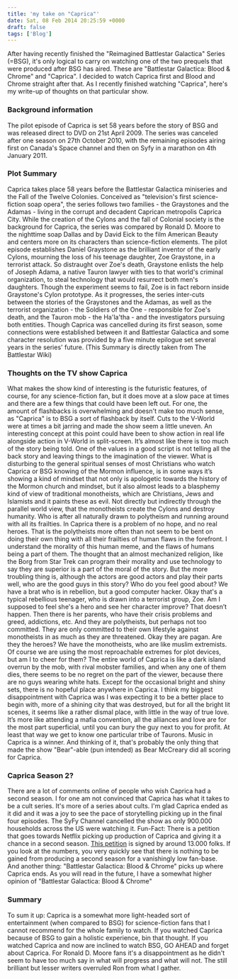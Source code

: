```yaml
---
title: 'my take on "Caprica"'
date: Sat, 08 Feb 2014 20:25:59 +0000
draft: false
tags: ['Blog']
---
```


After having recently finished the "Reimagined Battlestar Galactica" Series (=BSG), it's only logical to carry on watching one of the two prequels that were produced after BSG has aired. These are "Battlestar Galactica: Blood & Chrome" and "Caprica". I decided to watch Caprica first and Blood and Chrome straight after that. As I recently finished watching "Caprica", here's my write-up of thoughts on that particular show.

### Background information

The pilot episode of Caprica is set 58 years before the story of BSG and was released direct to DVD on 21st April 2009. The series was canceled after one season on 27th October 2010, with the remaining episodes airing first on Canada's Space channel and then on Syfy in a marathon on 4th January 2011.

### Plot Summary

Caprica takes place 58 years before the Battlestar Galactica miniseries and the Fall of the Twelve Colonies. Conceived as "television's first science-fiction soap opera", the series follows two families - the Graystones and the Adamas - living in the corrupt and decadent Caprican metropolis Caprica City. While the creation of the Cylons and the fall of Colonial society is the background for Caprica, the series was compared by Ronald D. Moore to the nighttime soap Dallas and by David Eick to the film American Beauty and centers more on its characters than science-fiction elements. The pilot episode establishes Daniel Graystone as the brilliant inventor of the early Cylons, mourning the loss of his teenage daughter, Zoe Graystone, in a terrorist attack. So distraught over Zoe's death, Graystone enlists the help of Joseph Adama, a native Tauron lawyer with ties to that world's criminal organization, to steal technology that would resurrect both men's daughters. Though the experiment seems to fail, Zoe is in fact reborn inside Graystone's Cylon prototype. As it progresses, the series inter-cuts between the stories of the Graystones and the Adamas, as well as the terrorist organization - the Soldiers of the One - responsible for Zoe's death, and the Tauron mob - the Ha'la'tha - and the investigators pursuing both entities. Though Caprica was cancelled during its first season, some connections were established between it and Battlestar Galactica and some character resolution was provided by a five minute epilogue set several years in the series' future. (This Summary is directly taken from The Battlestar Wiki)

### Thoughts on the TV show Caprica

What makes the show kind of interesting is the futuristic features, of course, for any science-fiction fan, but it does move at a slow pace at times and there are a few things that could have been left out. For one, the amount of flashbacks is overwhelming and doesn't make too much sense, as "Caprica" is to BSG a sort of flashback by itself. Cuts to the V-World were at times a bit jarring and made the show seem a little uneven. An interesting concept at this point could have been to show action in real life alongside action in V-World in split-screen. It’s almost like there is too much of the story being told. One of the values in a good script is not telling all the back story and leaving things to the imagination of the viewer. What is disturbing to the general spiritual senses of most Christians who watch Caprica or BSG knowing of the Mormon influence, is in some ways it’s showing a kind of mindset that not only is apologetic towards the history of the Mormon church and mindset, but it also almost leads to a blasphemy kind of view of traditional monotheists, which are Christians, Jews and Islamists and it paints these as evil. Not directly but indirectly through the parallel world view, that the monotheists create the Cylons and destroy humanity. Who is after all naturally drawn to polytheism and running around with all its frailties. In Caprica there is a problem of no hope, and no real heroes. That is the polytheists more often than not seem to be bent on doing their own thing with all their frailties of human flaws in the forefront. I understand the morality of this human meme, and the flaws of humans being a part of them. The thought that an almost mechanized religion, like the Borg from Star Trek can program their morality and use technology to say they are superior is a part of the moral of the story. But the more troubling thing is, although the actors are good actors and play their parts well, who are the good guys in this story? Who do you feel good about? We have a brat who is in rebellion, but a good computer hacker. Okay that's a typical rebellious teenager, who is drawn into a terrorist group, Zoe. Am I supposed to feel she's a hero and see her character improve? That doesn’t happen. Then there is her parents, who have their crisis problems and greed, addictions, etc. And they are polytheists, but perhaps not too committed. They are only committed to their own lifestyle against monotheists in as much as they are threatened. Okay they are pagan. Are they the heroes? We have the monotheists, who are like muslim extremists. Of course we are using the most reproachable extremes for plot devices, but am I to cheer for them? The entire world of Caprica is like a dark island overrun by the mob, with rival mobster families, and when any one of them dies, there seems to be no regret on the part of the viewer, because there are no guys wearing white hats. Except for the occasional bright and shiny sets, there is no hopeful place anywhere in Caprica. I think my biggest disappointment with Caprica was I was expecting it to be a better place to begin with, more of a shining city that was destroyed, but for all the bright lit scenes, it seems like a rather dismal place, with little in the way of true love. It’s more like attending a mafia convention, all the alliances and love are for the most part superficial, until you can bury the guy next to you for profit. At least that way we get to know one particular tribe of Taurons. Music in Caprica is a winner. And thinking of it, that's probably the only thing that made the show "Bear"-able (pun intended) as Bear McCreary did all scoring for Caprica.

### Caprica Season 2?

There are a lot of comments online of people who wish Caprica had a second season. I for one am not convinced that Caprica has what it takes to be a cult series. It's more of a series about cults. I'm glad Caprica ended as it did and it was a joy to see the pace of storytelling picking up in the final four episodes. The SyFy Channel cancelled the show as only 900.000 households across the US were watching it. Fun-Fact: There is a petition that goes towards Netflix picking up production of Caprica and giving it a chance in a second season. [This petition](http://www.gopetition.com/petitions/caprica-for-season-2.html) is signed by around 13.000 folks. If you look at the numbers, you very quickly see that there is nothing to be gained from producing a second season for a vanishingly low fan-base. And another thing: "Battlestar Galactica: Blood & Chrome" picks up where Caprica ends. As you will read in the future, I have a somewhat higher opinion of "Battlestar Galactica: Blood & Chrome"

### Summary

To sum it up: Caprica is a somewhat more light-headed sort of entertainment (when compared to BSG) for science-fiction fans that I cannot recommend for the whole family to watch. If you watched Caprica because of BSG to gain a holistic experience, bin that thought. If you watched Caprica and now are inclined to watch BSG, GO AHEAD and forget about Caprica. For Ronald D. Moore fans it's a disappointment as he didn't seem to have too much say in what will progress and what will not. The still brilliant but lesser writers overruled Ron from what I gather.